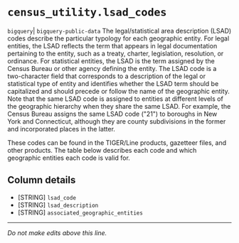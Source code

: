 # `census_utility.lsad_codes`
`bigquery`| `bigquery-public-data`
The legal/statistical area description (LSAD) codes describe the particular typology for each geographic entity. For legal entities, the LSAD reflects the term that appears in legal documentation pertaining to the entity, such as a treaty, charter, legislation, resolution, or ordinance. For statistical entities, the LSAD is the term assigned by the Census Bureau or other agency defining the entity. The LSAD code is a two-character field that corresponds to a description of the legal or statistical type of entity and identifies whether the LSAD term should be capitalized and should precede or follow the name of the geographic entity. Note that the same LSAD code is assigned to entities at different levels of the geographic hierarchy when they share the same LSAD. For example, the Census Bureau assigns the same LSAD code ("21") to boroughs in New York and Connecticut, although they are county subdivisions in the former and incorporated places in the latter.

These codes can be found in the TIGER/Line products, gazetteer files, and other products. The table below describes each code and which geographic entities each code is valid for.

## Column details
* [STRING]    `lsad_code`
* [STRING]    `lsad_description`
* [STRING]    `associated_geographic_entities`

-------------------------------------------------------------------------------
*Do not make edits above this line.*
